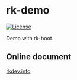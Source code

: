 # rk-demo
[![License](https://img.shields.io/badge/License-Apache%202.0-blue.svg)](https://opensource.org/licenses/Apache-2.0)

Demo with rk-boot.

## Online document
[rkdev.info](https://rkdev.info/docs/)